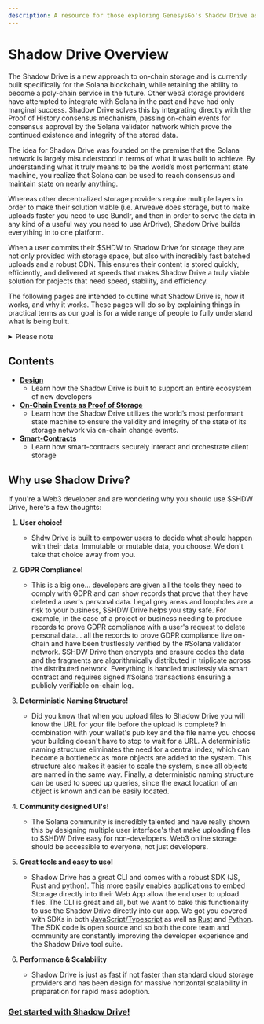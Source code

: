 ```yaml
---
description: A resource for those exploring GenesysGo's Shadow Drive as a storage solution.
---
```


# **Shadow Drive Overview**

The Shadow Drive is a new approach to on-chain storage and is currently built specifically for the Solana blockchain, while retaining the ability to become a poly-chain service in the future. Other web3 storage providers have attempted to integrate with Solana in the past and have had only marginal success. Shadow Drive solves this by integrating directly with the Proof of History consensus mechanism, passing on-chain events for consensus approval by the Solana validator network which prove the continued existence and integrity of the stored data.

The idea for Shadow Drive was founded on the premise that the Solana network is largely misunderstood in terms of what it was built to achieve. By understanding what it truly means to be the world’s most performant state machine, you realize that Solana can be used to reach consensus and maintain state on nearly anything.

Whereas other decentralized storage providers require multiple layers in order to make their solution viable (i.e. Arweave does storage, but to make uploads faster you need to use Bundlr, and then in order to serve the data in any kind of a useful way you need to use ArDrive), Shadow Drive builds everything in to one platform.

When a user commits their $SHDW to Shadow Drive for storage they are not only provided with storage space, but also with incredibly fast batched uploads and a robust CDN. This ensures their content is stored quickly, efficiently, and delivered at speeds that makes Shadow Drive a truly viable solution for projects that need speed, stability, and efficiency.

The following pages are intended to outline what Shadow Drive is, how it works, and why it works. These pages will do so by explaining things in practical terms as our goal is for a wide range of people to fully understand what is being built.

<details><summary>Please note</summary> 

*This resource assumes some basic knowledge of GenesysGo and the Solana architecture as a whole. If you aren’t familiar with Solana’s architecture, then it is highly recommended to spend some time learning about how Solana validators store “Account State”, what “AccountsDB” is, and what goes into the creation of “on-chain accounts.” Please see the Solana Discord (discord.gg/solana) and check out the dev-resources channel to learn more.*
</details>

## **Contents**
 * **[Design](/learn/storage-services/design.md)**
    * Learn how the Shadow Drive is built to support an entire ecosystem of new developers
 * **[On-Chain Events as Proof of Storage](/learn/storage-services/on-chain-proofs.md)**
    * Learn how the Shadow Drive utilizes the world’s most performant state machine to ensure the validity and integrity of the state of its storage network via on-chain change events.
 * **[Smart-Contracts](/learn/storage-services/smart-contracts.md)**
    * Learn how smart-contracts securely interact and orchestrate client storage

## Why use Shadow Drive?

If you're a Web3 developer and are wondering why you should use $SHDW Drive, here's a few thoughts:

1) **User choice!**
    * Shdw Drive is built  to empower users to decide what should happen with their data.
Immutable or mutable data, you choose. We don't take that choice away from you.

2) **GDPR Compliance!**
    * This is a big one... developers are given all the tools they need to comply with GDPR and can show records that prove that they have deleted a user's personal data. Legal grey areas and loopholes are a risk to your business, $SHDW Drive helps you stay safe. For example, in the case of a project or business needing to produce records to prove GDPR compliance with a user's request to delete personal data... all the records to prove GDPR compliance live on-chain and have been trustlessly verified by the #Solana validator network. $SHDW Drive then encrypts and erasure codes the data and the fragments are algorithmically distributed in triplicate across the distributed network. Everything is handled trustlessly via smart contract and requires signed #Solana transactions ensuring a publicly verifiable on-chain log.

3) **Deterministic Naming Structure!**
    * Did you know that when you upload files to Shadow Drive you will know the URL for your file before the upload is complete? In combination with your wallet's pub key and the file name you choose your building doesn't have to stop to wait for a URL. A deterministic naming structure eliminates the need for a central index, which can become a bottleneck as more objects are added to the system. This structure also makes it easier to scale the system, since all objects are named in the same way. Finally, a deterministic naming structure can be used to speed up queries, since the exact location of an object is known and can be easily located.

4) **Community designed UI's!**
    * The Solana community is incredibly talented and have really shown this by designing multiple user interface's that make uploading files to $SHDW Drive easy for non-developers. Web3 online storage should be accessible to everyone, not just developers.

5) **Great tools and easy to use!**
    * Shadow Drive has a great CLI and comes with a robust SDK (JS, Rust and python). This more easily enables applications to embed Storage directly into their Web App allow the end user to upload files. The CLI is great and all, but we want to bake this functionality to use the Shadow Drive directly into our app. We got you covered with SDKs in both [JavaScript/Typescript](/build/shadow-drive/sdk-javascript.md) as well as [Rust](/build/shadow-drive/sdk-rust.md) and [Python](/build/shadow-drive/sdk-python.md). The SDK code is open source and so both the core team and community are constantly improving the developer experience and the Shadow Drive tool suite. 

6) **Performance & Scalability**
    * Shadow Drive is just as fast if not faster than standard cloud storage providers and has been design for massive horizontal scalability in preparation for rapid mass adoption.

### **[Get started with Shadow Drive!](/build/shadow-drive/README.md)**

